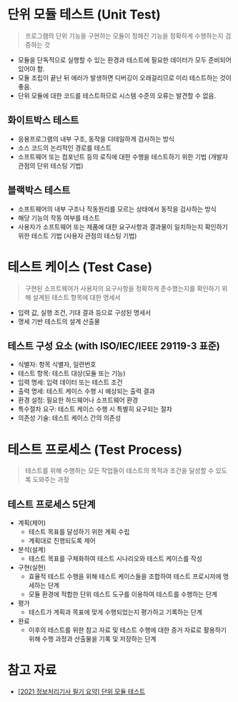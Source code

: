 # 단위 모듈 테스트 (Unit Test)

> 프로그램의 단위 기능을 구현하는 모듈이 정해진 기능을 정확하게 수행하는지 검증하는 것

- 모듈을 단독적으로 실행할 수 있는 환경과 테스트에 필요한 데이터가 모두 준비되어 있어야 함.
- 모듈 조립이 끝난 뒤 에러가 발생하면 디버깅이 오래걸리므로 미리 테스트하는 것이 좋음.
- 단위 모듈에 대한 코드를 테스트하므로 시스템 수준의 오류는 발견할 수 없음.

## 화이트박스 테스트

- 응용프로그램의 내부 구조, 동작을 디테일하게 검사하는 방식
- 소스 코드의 논리적인 경로를 테스트
- 소프트웨어 또는 컴포넌트 등의 로직에 대한 수행을 테스트하기 위한 기법 (개발자 관점의 단위 테스팅 기법)

## 블랙박스 테스트

- 소프트웨어의 내부 구조나 작동원리를 모르는 상태에서 동작을 검사하는 방식
- 해당 기능의 작동 여부를 테스트
- 사용자가 소프트웨어 또는 제품에 대한 요구사항과 결과물이 일치하는지 확인하기 위한 테스트 기법 (사용자 관점의 테스팅 기법)

# 테스트 케이스 (Test Case)

> 구현된 소프트웨어가 사용자의 요구사항을 정확하게 준수했는지를 확인하기 위해 설계된 테스트 항목에 대한 명세서

- 입력 값, 실행 조건, 기대 결과 등으로 구성된 명세서
- 명세 기반 테스트의 설계 산출물

## 테스트 구성 요소 (with ISO/IEC/IEEE 29119-3 표준)

- 식별자: 항목 식별자, 일련번호
- 테스트 항목: 테스트 대상(모듈 또는 기능)
- 입력 명세: 입력 데이터 또는 테스트 조건
- 출력 명세: 테스트 케이스 수행 시 예상되는 출력 결과
- 환경 설정: 필요한 하드웨어나 소프트웨어 환경
- 특수절차 요구: 테스트 케이스 수행 시 특별히 요구되는 절차
- 의존성 기술: 테스트 케이스 간의 의존성

# 테스트 프로세스 (Test Process)

> 테스트를 위해 수행하는 모든 작업들이 테스트의 목적과 조건을 달성할 수 있도록 도와주는 과정

## 테스트 프로세스 5단계

- 계획(제어)
  - 테스트 목표를 달성하기 위한 계획 수립
  - 계획대로 진행되도록 제어
- 분석(설계)
  - 테스트 목표를 구체화하여 테스트 시나리오와 테스트 케이스를 작성
- 구현(실현)
  - 효율적 테스트 수행을 위해 테스트 케이스들을 조합하여 테스트 프로시저에 명세하는 단계
  - 모듈 환경에 적합한 단위 테스트 도구를 이용하여 테스트를 수행하는 단계
- 평가
  - 테스트가 계획과 목표에 맞게 수행되었는지 평가하고 기록하는 단계
- 완료
  - 이후의 테스트를 위한 참고 자료 및 테스트 수행에 대한 증거 자료로 활용하기 위해 수행 과정과 산출물을 기록 및 저장하는 단계

# 참고 자료

- [\[2021 정보처리기사 필기 요약\] 단위 모듈 테스트](https://y-oni.tistory.com/entry/2021-%EC%A0%95%EB%B3%B4%EC%B2%98%EB%A6%AC%EA%B8%B0%EC%82%AC-%ED%95%84%EA%B8%B0-%EC%9A%94%EC%95%BD-%EB%8B%A8%EC%9C%84-%EB%AA%A8%EB%93%88-%ED%85%8C%EC%8A%A4%ED%8A%B8?category=934883#toc111)
